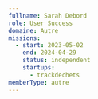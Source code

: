 ```yaml
---
fullname: Sarah Debord
role: User Success
domaine: Autre
missions:
  - start: 2023-05-02
    end: 2024-04-29
    status: independent
    startups:
      - trackdechets
memberType: autre
---
```

